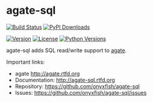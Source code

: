 # agate-sql

[![Build Status](https://travis-ci.org/onyxfish/agate-sql.svg)](https://travis-ci.org/onyxfish/agate-sql) [![PyPI Downloads](https://img.shields.io/pypi/dw/agate-sql.svg)](https://pypi.python.org/pypi/agate-sql)

[![Version](https://img.shields.io/pypi/v/agate-sql.svg)](https://pypi.python.org/pypi/agate-sql) [![License](https://img.shields.io/pypi/l/agate-sql.svg)](https://pypi.python.org/pypi/agate-sql) [![Python Versions](https://img.shields.io/pypi/pyversions/agate-sql.svg)](https://pypi.python.org/pypi/agate-sql)

agate-sql adds SQL read/write support to [agate](https://github.com/onyxfish/agate).

Important links:

* agate             http://agate.rtfd.org
* Documentation:    http://agate-sql.rtfd.org
* Repository:       https://github.com/onyxfish/agate-sql
* Issues:           https://github.com/onyxfish/agate-sql/issues
